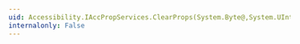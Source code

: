 ```yaml
---
uid: Accessibility.IAccPropServices.ClearProps(System.Byte@,System.UInt32,System.Guid@,System.Int32)
internalonly: False
---
```

